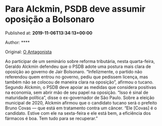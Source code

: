 
# Para Alckmin, PSDB deve assumir oposição a Bolsonaro

Published at: **2019-11-06T13:34:13+00:00**

Author: ****

Original: [O Antagonista](https://www.oantagonista.com/brasil/para-alckmin-psdb-deve-assumir-oposicao-a-bolsonaro/)

Ao participar de um seminário sobre reforma tributária, nesta quarta-feira, Geraldo Alckmin defendeu que o PSDB adote uma postura mais clara de oposição ao governo de Jair Bolsonaro.
“Infelizmente, o partido não referendou quem entrou no governo, pediu que pedissem licença, mas também não se colocou de maneira clara na oposição”, afirmou o tucano.
Segundo Alckmin, o PSDB deve apoiar as medidas que considera positivas na economia, sem abrir mão de seu papel na oposição. “Isso é sinal de maturidade política”, disse o ex-governador de São Paulo.
Sobre a eleição municipal de 2020, Alckmin afirmou que o candidato tucano será o prefeito Bruno Covas — que está em tratamento contra um câncer.
“Ele [Covas] é o candidato. Estive com ele na sexta-feira e ele está bem, a eficiência dos fármacos é boa. Tem tudo para se recuperar.”
